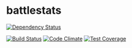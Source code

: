 # battlestats

[![Dependency Status](https://gemnasium.com/badges/github.com/damncreative/battlestats.svg)](https://gemnasium.com/github.com/damncreative/battlestats)

[![Build Status](https://travis-ci.org/damncreative/battlestats.svg?branch=master)](https://travis-ci.org/damncreative/battlestats)
[![Code Climate](https://codeclimate.com/github/damncreative/battlestats/badges/gpa.svg)](https://codeclimate.com/github/damncreative/battlestats)
[![Test Coverage](https://codeclimate.com/github/damncreative/battlestats/badges/coverage.svg)](https://codeclimate.com/github/damncreative/battlestats/coverage)
